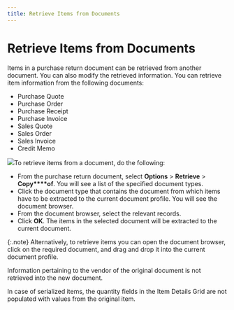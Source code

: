 ```yaml
---
title: Retrieve Items from Documents
---
```


# Retrieve Items from Documents


Items in a purchase return document can be retrieved from another document.  You can also modify the retrieved information. You can retrieve item information  from the following documents:

- Purchase Quote
- Purchase Order
- Purchase Receipt
- Purchase Invoice
- Sales Quote
- Sales Order
- Sales Invoice
- Credit Memo



![]({{site.pp_baseurl}}/img/steps.gif)To retrieve items from a document, do the  following:

- From the purchase  return document, select **Options**  > **Retrieve** > **Copy****of**. You will see a list of the  specified document types.
- Click the document  type that contains the document from which items have to be extracted  to the current document profile. You will see the document browser.
- From the document  browser, select the relevant records.
- Click **OK**. The items in the selected document  will be extracted to the current document.



{:.note}
Alternatively, to retrieve items you can open the document  browser, click on the required document, and drag and drop it into the  current document profile.


Information pertaining to the vendor of the original  document is not retrieved into the new document.


In case of serialized items, the quantity fields in  the Item Details Grid are not populated with values from the original  item.
